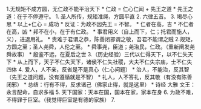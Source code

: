 1.无规矩不成方圆，无仁政不能平治天下
    * 仁政 = 仁心仁闻 + 先王之道
    * 先王之道：在于不停遵守。
        1. 圣人所传，规矩准绳，方圆平直
        2. 六律五音。
        3. 竭尽心思
    * 以上+仁心 = 成功
    * 反证：为政不因先王 = 不智。
        * 仁者在高，吉
        * 不仁者在高，凶
        * 邦不在小，在于有仁政。
    * 事君用义（自上而下，仁；托君而施人，义），进退用礼。
    * 责难于君谓之恭，陈善闭邪谓之敬，吾君不能谓之贼
2.规矩，方圆之至；圣人尧舜，人伦之至。
    * 舜事尧，臣道；尧治民，仁政。（重新阐发尧舜故事）
    * 殷鉴不远，在夏后之世
3.（历史经验）三代以仁得天下，以不仁失天下
    * 从上而下，天子不仁失天下，诸侯不仁失社稷，大夫不仁失宗庙，士不仁失四体
4. 爱人，人不亲，反省是不是真心（仁心问题）
    * 治人，不能治，反其智（先王之道问题，没有遵循就是不智）
    * 礼人，人不答礼，反其敬（有没有陈善闭邪）
    * 总结：行有不得，反求诸己（佛家止得，就是这里）
    * 诗经 大雅 文王：永言配命，自求多福
5. 天下国家：天本在国，国本在家，家本在身
6. 为政不难，不得罪于巨室。（我觉得巨室是有德的家族）
7.
